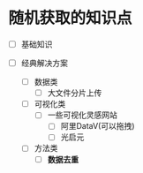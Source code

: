 # 随机获取的知识点
- [ ] 基础知识

- [ ] 经典解决方案
  - [ ] 数据类
    - [ ] 大文件分片上传
  - [ ] 可视化类
    - [ ] 一些可视化灵感网站
      - [ ] 阿里DataV(可以拖拽)
      - [ ] 光启元
  - [ ] 方法类
    - [ ] **数据去重**